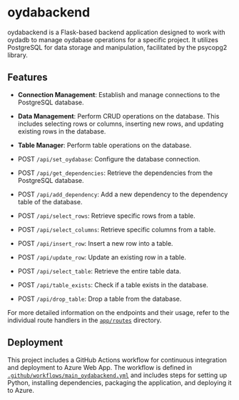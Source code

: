 # oydabackend

oydabackend is a Flask-based backend application designed to work with oydadb to manage oydabase operations for a specific project. It utilizes PostgreSQL for data storage and manipulation, facilitated by the psycopg2 library.

## Features

- **Connection Management**: Establish and manage connections to the PostgreSQL database.
- **Data Management**: Perform CRUD operations on the database. This includes selecting rows or columns, inserting new rows, and updating existing rows in the database.
- **Table Manager**: Perform table operations on the database.


- POST `/api/set_oydabase`: Configure the database connection.
- POST `/api/get_dependencies`: Retrieve the dependencies from the PostgreSQL database.
- POST `/api/add_dependency`: Add a new dependency to the dependency table of the database.
- POST `/api/select_rows`: Retrieve specific rows from a table.
- POST `/api/select_columns`: Retrieve specific columns from a table.
- POST `/api/insert_row`: Insert a new row into a table.
- POST `/api/update_row`: Update an existing row in a table.
- POST `/api/select_table`: Retrieve the entire table data.
- POST `/api/table_exists`: Check if a table exists in the database.
- POST `/api/drop_table`: Drop a table from the database.

For more detailed information on the endpoints and their usage, refer to the individual route handlers in the [`app/routes`](app/routes) directory.

## Deployment

This project includes a GitHub Actions workflow for continuous integration and deployment to Azure Web App. The workflow is defined in [`.github/workflows/main_oydabackend.yml`](.github/workflows/main_oydabackend.yml) and includes steps for setting up Python, installing dependencies, packaging the application, and deploying it to Azure.




